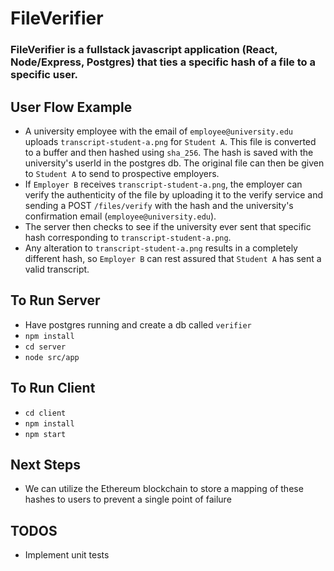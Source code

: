 # FileVerifier
### FileVerifier is a fullstack javascript application (React, Node/Express, Postgres) that ties a specific hash of a file to a specific user.

## User Flow Example
* A university employee with the email of `employee@university.edu` uploads `transcript-student-a.png` for `Student A`. This file is converted to a buffer and then hashed using `sha_256`. The hash is saved with the university's userId in the postgres db. The original file can then be given to `Student A` to send to prospective employers.
* If `Employer B` receives `transcript-student-a.png`, the employer can verify the authenticity of the file by uploading it to the verify service and sending a POST `/files/verify` with the hash and the university's confirmation email (`employee@university.edu`).
* The server then checks to see if the university ever sent that specific hash corresponding to `transcript-student-a.png`.
* Any alteration to `transcript-student-a.png` results in a completely different hash, so `Employer B` can rest assured that `Student A` has sent a valid transcript.

## To Run Server
* Have postgres running and create a db called `verifier`
* `npm install`
* `cd server`
* `node src/app`

## To Run Client
* `cd client`
* `npm install`
* `npm start`

## Next Steps
* We can utilize the Ethereum blockchain to store a mapping of these hashes to users to prevent a single point of failure

## TODOS
* Implement unit tests
